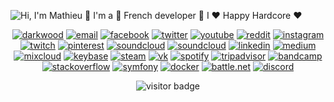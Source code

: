 ![Hi, I'm Mathieu 👋 I'm a 🚀 French developer 🚀 I ❤️ Happy Hardcore ❤️](https://github.com/matyo91/matyo91/raw/main/assets/github.gif)

<!--
how to make this gif ?

I made my with https://codesandbox.io/s/github-profile-2ijk7
Then i recorded my screen to gif on Mac with Quicktime and https://gist.github.com/tskaggs/6394639
-->

<p align="center">
  <a href="https://darkwood.fr" target="_blank" rel="noreferrer" rel="noopener"><img src="https://img.icons8.com/fluent/96/000000/domain.png" alt="darkwood"/></a>
  <a href="mailto:matyo91@gmail.com" target="_blank" rel="noreferrer" rel="noopener"><img src="https://img.icons8.com/color/96/000000/gmail.png" alt="email"/></a>
  <a href="https://www.facebook.com/matyo91" target="_blank" rel="noreferrer" rel="noopener"><img src="https://img.icons8.com/color/96/000000/facebook.png" alt="facebook"/></a>
  <a href="https://twitter.com/matyo91" target="_blank" rel="noreferrer" rel="noopener"><img src="https://img.icons8.com/color/96/000000/twitter-squared.png" alt="twitter"/></a>
  <a href="https://www.youtube.com/user/matyo91" target="_blank" rel="noreferrer" rel="noopener"><img src="https://img.icons8.com/color/96/000000/youtube.png" alt="youtube"/></a>
  <a href="https://www.reddit.com/user/matyo91" target="_blank" rel="noreferrer" rel="noopener"><img src="https://img.icons8.com/color/96/000000/reddit.png" alt="reddit"/></a>
  <a href="https://www.instagram.com/matyo91" target="_blank" rel="noreferrer" rel="noopener"><img src="https://img.icons8.com/color/96/000000/instagram-new.png" alt="instagram"/></a>
  <a href="https://www.twitch.tv/matyo913" target="_blank" rel="noreferrer" rel="noopener"><img src="https://img.icons8.com/color/96/000000/twitch--v2.png" alt="twitch"/></a>
  <a href="https://fr.pinterest.com/matyo91" target="_blank" rel="noreferrer" rel="noopener"><img src="https://img.icons8.com/color/96/000000/pinterest--v1.png" alt="pinterest"/></a>
  <a href="https://soundcloud.com/matyo91" target="_blank" rel="noreferrer" rel="noopener"><img src="https://img.icons8.com/color/96/000000/soundcloud.png" alt="soundcloud"/></a>
  <a href="https://soundcloud.com/djmatyo91" target="_blank" rel="noreferrer" rel="noopener"><img src="https://img.icons8.com/color/96/000000/soundcloud.png" alt="soundcloud"/></a>
  <a href="https://www.linkedin.com/in/mathieu-ledru" target="_blank" rel="noreferrer" rel="noopener"><img src="https://img.icons8.com/color/96/000000/linkedin.png" alt="linkedin"/></a>
  <a href="https://medium.com/@matyo91" target="_blank" rel="noreferrer" rel="noopener"><img src="https://img.icons8.com/color/96/000000/medium-logo.png" alt="medium"/></a>
  <a href="https://www.mixcloud.com/matyo91" target="_blank" rel="noreferrer" rel="noopener"><img src="https://img.icons8.com/windows/96/000000/mixcloud.png" alt="mixcloud"/></a>
  <a href="https://keybase.io/matyo91" target="_blank" rel="noreferrer" rel="noopener"><img src="https://img.icons8.com/windows/96/000000/keybase2.png" alt="keybase"/></a>
  <a href="https://steamcommunity.com/id/matyo91" target="_blank" rel="noreferrer" rel="noopener"><img src="https://img.icons8.com/fluent/96/000000/steam.png" alt="steam"/></a>
  <a href="https://vk.com/matyo91" target="_blank" rel="noreferrer" rel="noopener"><img src="https://img.icons8.com/nolan/96/vk-circled.png" alt="vk"/></a>
  <a href="https://open.spotify.com/user/matyo91" target="_blank" rel="noreferrer" rel="noopener"><img src="https://img.icons8.com/color/96/000000/spotify--v1.png" alt="spotify"/></a>
  <a href="https://tripadvisor.com/members/matyo91" target="_blank" rel="noreferrer" rel="noopener"><img src="https://img.icons8.com/color/96/000000/tripadvisor.png" alt="tripadvisor"/></a>
  <a href="https://www.bandcamp.com/matyo91" target="_blank" rel="noreferrer" rel="noopener"><img src="https://img.icons8.com/nolan/96/bandcamp-button.png" alt="bandcamp"/></a>
  <a href="https://stackoverflow.com/users/4027349/mathieu-ledru" target="_blank" rel="noreferrer" rel="noopener"><img src="https://img.icons8.com/color/96/000000/stackoverflow.png" alt="stackoverflow"/></a>
  <a href="https://connect.symfony.com/profile/matyo91" target="_blank" rel="noreferrer" rel="noopener"><img src="https://img.icons8.com/color/96/000000/symfony.png" alt="symfony"/></a>
  <a href="https://hub.docker.com/u/matyo91" target="_blank" rel="noreferrer" rel="noopener"><img src="https://img.icons8.com/color/96/000000/docker.png" alt="docker"/></a>
  <a href="mailto:Matyo#2285" target="_blank" rel="noreferrer" rel="noopener"><img src="https://img.icons8.com/color/96/000000/battle-net.png" alt="battle.net"/></a>
  <a href="mailto:matyo91#0417" target="_blank" rel="noreferrer" rel="noopener"><img src="https://img.icons8.com/color/96/000000/discord-logo.png" alt="discord"/></a>
</p>

<p  align="center">
  <img src="https://visitor-badge.glitch.me/badge?page_id=matyo91.matyo91" alt="visitor badge"/>
</p>

